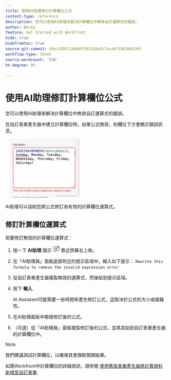 ```yaml
---
title: 使用AI助理修訂計算欄位公式
content-type: reference
description: 您可以使用AI助理來解決計算欄位中無效自訂運算式的錯誤。
author: Becky
feature: Get Started with Workfront
hide: true
hidefromtoc: true
source-git-commit: b5ec158fc1484df193120a9c7aca9f19d2b65265
workflow-type: tm+mt
source-wordcount: '236'
ht-degree: 0%

---
```


# 使用AI助理修訂計算欄位公式

您可以使用AI助理來解決計算欄位中無效自訂運算式的錯誤。

在自訂表單產生器中建立計算欄位時，如果公式無效，則欄位下方會顯示錯誤訊息。

![無效的運算式錯誤](assets/invalid-expression.png)

AI助理可以協助您將公式修訂為有效的計算欄位運算式。

## 修訂計算欄位運算式

若要修訂無效的計算欄位運算式：

1. 按一下 **AI助理** 圖示 ![AI助理圖示](assets/ai-assistant-icon.png) 靠近熒幕右上角。
1. 在「AI助理員」面板底部附近的提示區域中，輸入如下提示：
   `Rewrite this formula to remove the invalid expression error`
1. 從自訂表單產生器複製無效的運算式，然後貼到提示區域。
1. 按下 **輸入**.

   AI Assistant可能需要一些時間來產生修訂公式，這取決於公式的大小或複雜性。
1. 在AI助理面板中檢視修訂後的公式。
1. （可選）從「AI助理員」面板複製修訂後的公式，並將其貼到自訂表單產生器的計算欄位中。

>[!NOTE]
>
>我們建議測試計算欄位，以確保其會擷取預期結果。

如需Workfront中計算欄位的詳細資訊，請參閱 [使用舊版表單產生器將計算資料新增至自訂表單](/help/quicksilver/administration-and-setup/customize-workfront/create-manage-custom-forms/add-calculated-data-to-custom-form.md).



